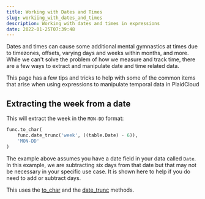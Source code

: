 ```yaml
---
title: Working with Dates and Times
slug: workiing_with_dates_and_times
description: Working with dates and times in expressions
date: 2022-01-25T07:39:48
---
```



Dates and times can cause some additional mental gymnastics at times due to timezones, offsets, varying days and weeks within months, and more.  While we can't solve the problem of how we measure and track time, there are a few ways to extract and manipulate date and time related data.

This page has a few tips and tricks to help with some of the common items that arise when using expressions to manipulate temporal data in PlaidCloud

## Extracting the week from a date

This will extract the week in the `MON-DD` format:

```python
func.to_char(
    func.date_trunc('week', ((table.Date) - 6)),
    'MON-DD'
)
```

The example above assumes you have a date field in your data called `Date`.  In this example, we are subtracting six days from that date but that may not be necessary in your specific use case.  It is shown here to help if you do need to add or subtract days.

This uses the [to_char](https://www.postgresql.org/docs/13/functions-formatting.html) and the [date_trunc](https://www.postgresql.org/docs/current/functions-datetime.html#FUNCTIONS-DATETIME-TRUNC) methods.

